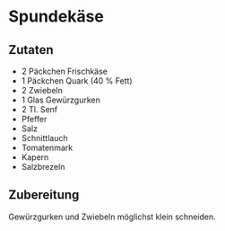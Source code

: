 # Spundekäse

## Zutaten
* 2 Päckchen Frischkäse
* 1 Päckchen Quark (40 % Fett)
* 2 Zwiebeln
* 1 Glas Gewürzgurken
* 2 Tl. Senf
* Pfeffer
* Salz
* Schnittlauch
* Tomatenmark
* Kapern
* Salzbrezeln

## Zubereitung
Gewürzgurken und Zwiebeln möglichst klein schneiden. 